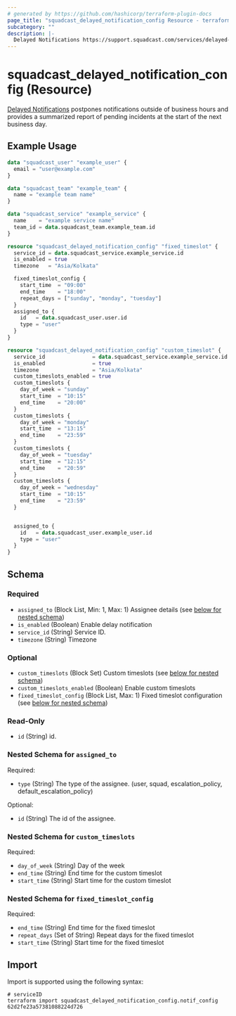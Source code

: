 ```yaml
---
# generated by https://github.com/hashicorp/terraform-plugin-docs
page_title: "squadcast_delayed_notification_config Resource - terraform-provider-squadcast"
subcategory: ""
description: |-
  Delayed Notifications https://support.squadcast.com/services/delayed-notifications postpones notifications outside of business hours and provides a summarized report of pending incidents at the start of the next business day.
---
```


# squadcast_delayed_notification_config (Resource)

[Delayed Notifications](https://support.squadcast.com/services/delayed-notifications) postpones notifications outside of business hours and provides a summarized report of pending incidents at the start of the next business day.

## Example Usage

```terraform
data "squadcast_user" "example_user" {
  email = "user@example.com"
}

data "squadcast_team" "example_team" {
  name = "example team name"
}

data "squadcast_service" "example_service" {
  name    = "example service name"
  team_id = data.squadcast_team.example_team.id
}

resource "squadcast_delayed_notification_config" "fixed_timeslot" {
  service_id = data.squadcast_service.example_service.id
  is_enabled = true
  timezone   = "Asia/Kolkata"

  fixed_timeslot_config {
    start_time  = "09:00"
    end_time    = "18:00"
    repeat_days = ["sunday", "monday", "tuesday"]
  }
  assigned_to {
    id   = data.squadcast_user.user.id
    type = "user"
  }
}

resource "squadcast_delayed_notification_config" "custom_timeslot" {
  service_id               = data.squadcast_service.example_service.id
  is_enabled               = true
  timezone                 = "Asia/Kolkata"
  custom_timeslots_enabled = true
  custom_timeslots {
    day_of_week = "sunday"
    start_time  = "10:15"
    end_time    = "20:00"
  }
  custom_timeslots {
    day_of_week = "monday"
    start_time  = "13:15"
    end_time    = "23:59"
  }
  custom_timeslots {
    day_of_week = "tuesday"
    start_time  = "12:15"
    end_time    = "20:59"
  }
  custom_timeslots {
    day_of_week = "wednesday"
    start_time  = "10:15"
    end_time    = "23:59"
  }


  assigned_to {
    id   = data.squadcast_user.example_user.id
    type = "user"
  }
}
```

<!-- schema generated by tfplugindocs -->
## Schema

### Required

- `assigned_to` (Block List, Min: 1, Max: 1) Assignee details (see [below for nested schema](#nestedblock--assigned_to))
- `is_enabled` (Boolean) Enable delay notification
- `service_id` (String) Service ID.
- `timezone` (String) Timezone

### Optional

- `custom_timeslots` (Block Set) Custom timeslots (see [below for nested schema](#nestedblock--custom_timeslots))
- `custom_timeslots_enabled` (Boolean) Enable custom timeslots
- `fixed_timeslot_config` (Block List, Max: 1) Fixed timeslot configuration (see [below for nested schema](#nestedblock--fixed_timeslot_config))

### Read-Only

- `id` (String) id.

<a id="nestedblock--assigned_to"></a>
### Nested Schema for `assigned_to`

Required:

- `type` (String) The type of the assignee. (user, squad, escalation_policy, default_escalation_policy)

Optional:

- `id` (String) The id of the assignee.


<a id="nestedblock--custom_timeslots"></a>
### Nested Schema for `custom_timeslots`

Required:

- `day_of_week` (String) Day of the week
- `end_time` (String) End time for the custom timeslot
- `start_time` (String) Start time for the custom timeslot


<a id="nestedblock--fixed_timeslot_config"></a>
### Nested Schema for `fixed_timeslot_config`

Required:

- `end_time` (String) End time for the fixed timeslot
- `repeat_days` (Set of String) Repeat days for the fixed timeslot
- `start_time` (String) Start time for the fixed timeslot

## Import

Import is supported using the following syntax:

```shell
# serviceID
terraform import squadcast_delayed_notification_config.notif_config 62d2fe23a57381088224d726
```
